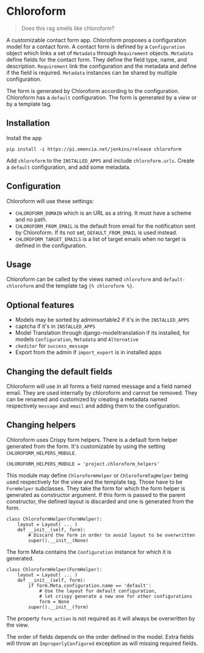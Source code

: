 Chloroform
==========

> Does this rag smells like chloroform?

A customizable contact form app. Chloroform proposes a configuration model for
a contact form. A contact form is defined by a `Configuration` object which
links a set of `Metadata` through `Requirement` objects. `Metadata` define
fields for the contact form. They define the field type, name, and description.
`Requirement` link the configuration and the metadata and define if the field
is required. `Metadata` instances can be shared by multiple configuration.

The form is generated by Chloroform according to the configuration. Chloroform
has a `default` configuration. The form is generated by a view or by a template tag.


Installation
------------

Install the app

    pip install -i https://pi.emencia.net/jenkins/release chloroform

Add `chloroform` to the `INSTALLED_APPS` and include `chloroform.urls`. Create
a `default` configuration, and add some metadata.

Configuration
-------------

Chloroform will use these settings:

* `CHLOROFORM_DOMAIN` which is an URL as a string. It must have a scheme and no path.
* `CHLOROFORM_FROM_EMAIL` is the default from email for the notification sent
  by Chloroform. If its not set, `DEFAULT_FROM_EMAIL` is used instead.
* `CHLOROFORM_TARGET_EMAILS` is a list of target emails when no target is defined in the configuration.

Usage
-----

Chloroform can be called by the views named `chloroform` and
`default-chloroform` and the template tag `{% chloroform %}`.

Optional features
-----------------

* Models may be sorted by adminsortable2 if it's in the `INSTALLED_APPS`
* captcha if it's in `INSTALLED_APPS`
* Model Translation through django-modeltranslation if its installed, for
  models `Configuration`, `Metadata` and `Alternative`
* `ckeditor` for `success_message`
* Export from the admin if `import_export` is in installed apps


Changing the default fields
---------------------------

Chloroform will use in all forms a field named message and a field named email.
They are used internally by chloroform and cannot be removed. They can be
renamed and customized by creating a metadata named respectively `message` and
`email` and adding them to the configuration.


Changing helpers
----------------

Chloroform uses Crispy form helpers. There is a default form helper generated
from the form. It's customizable by using the setting ``CHLOROFORM_HELPERS_MODULE``.

    CHLOROFORM_HELPERS_MODULE = 'project.chloroform_helpers'

This module may define ``ChloroformHelper`` or ``ChloroformTagHelper`` being
used respectively for the view and the template tag. Those have to be
``FormHelper`` subclasses. They take the form for which the form helper is
generated as constructor argument. If this form is passed to the parent
constructor, the defined layout is discarded and one is generated from the form.

    class ChloroformHelper(FormHelper):
        layout = Layout( ... )
        def __init__(self, form):
            # Discard the form in order to avoid layout to be overwritten
            super().__init__(None)

The form Meta contains the ``Configuration`` instance for which it is generated.

    class ChloroformHelper(FormHelper):
        layout = Layout( ... )
        def __init__(self, form):
            if form.Meta.configuration.name == 'default':
                # Use the layout for default configuration,
                # let crispy generate a new one for other configurations
                form = None
            super().__init__(form)

The property `form_action` is not required as it will always be overwritten by
the view.

The order of fields depends on the order defined in the model. Extra fields
will throw an ``ImproperlyConfigured`` exception as will missing required fields.
